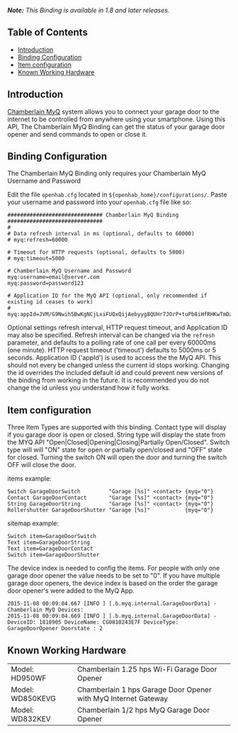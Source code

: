_**Note:** This Binding is available in 1.8 and later releases._

## Table of Contents

* [Introduction](#introduction)
* [Binding Configuration](#binding-configuration)
* [Item configuration](#item-configuration)
* [Known Working Hardware](#known-working-hardware)

## Introduction

[Chamberlain MyQ](http://www.chamberlain.com/smartphone-control-products/myq-smartphone-control) system allows you to connect your garage door to the internet to be controlled from anywhere using your smartphone. Using this API, The Chamberlain MyQ Binding can get the status of your garage door opener and send commands to open or close it.


## Binding Configuration

The Chamberlain MyQ Binding only requires your Chamberlain MyQ Username and Password

Edit the file `openhab.cfg` located in `${openhab_home}/configurations/`.  Paste your username and password into your `openhab.cfg` file like so:

    ############################## Chamberlain MyQ Binding ##############################
    #
    # Data refresh interval in ms (optional, defaults to 60000)
    # myq:refresh=60000

    # Timeout for HTTP requests (optional, defaults to 5000)
    # myq:timeout=5000

    # Chamberlain MyQ Username and Password
    myq:username=email@server.com
    myq:password=password123

    # Application ID for the MyQ API (optional, only recommended if existing id ceases to work)
    # myq:appId=JVM/G9Nwih5BwKgNCjLxiFUQxQijAebyyg8QUHr7JOrP+tuPb8iHfRHKwTmDzHOu

Optional settings refresh interval, HTTP request timeout, and Application ID may also be specified. Refresh interval can be changed via the `refresh` parameter, and defaults to a polling rate of one call per every 60000ms (one minute). HTTP request timeout ('timeout') defaults to 5000ms or 5 seconds. Application ID ('appId') is used to access the the MyQ API. This should not every be changed unless the current id stops working. Changing the id overrides the included default id and could prevent new versions of the binding from working in the future. It is recommended you do not change the id unless you understand how it fully works. 


## Item configuration

Three Item Types are supported with this binding. Contact type will display if you garage door is open or closed. String type will display the state from the MYQ API "Open|Closed|Opening|Closing|Partially Open/Closed". Switch type will will  "ON" state for open or partially open/closed  and "OFF" state for closed. Turning the switch ON will open the door and turning the switch OFF will close the door.

items example:
```
Switch GarageDoorSwitch         "Garage [%s]" <contact> {myq="0"}
Contact GarageDoorContact       "Garage [%s]" <contact> {myq="0"}
String GarageDoorString         "Garage [%s]" <contact> {myq="0"}
Rollershutter GarageDoorShutter "Garage [%s]"           {myq="0"}
```

sitemap example:
```
Switch item=GarageDoorSwitch
Text item=GarageDoorString
Text item=GarageDoorContact
Switch item=GarageDoorShutter
```

The device index is needed to config the items. For people with only one garage door opener the value needs to be set to "0". If you have multiple garage door openers, the device index is based on the order the garage door opener's were added to the MyQ App. 

```
2015-11-08 00:09:04.667 [INFO ] [.b.myq.internal.GarageDoorData] - Chamberlain MyQ Devices:
2015-11-08 00:09:04.669 [INFO ] [.b.myq.internal.GarageDoorData] - DeviceID: 1810905 DeviceName: CG0810243E7F DeviceType: GarageDoorOpener Doorstate : 2
```

## Known Working Hardware

<table>
  <tr><td>Model: HD950WF</td><td>Chamberlain 1.25 hps Wi-Fi Garage Door Opener</td></tr>
  <tr><td>Model: WD850KEVG</td><td>Chamberlain 1 hps Garage Door Opener with MyQ Internet Gateway</td></tr>
  <tr><td>Model: WD832KEV</td><td>Chamberlain 1/2 hps MyQ Garage Door Opener</td></tr>
</table>